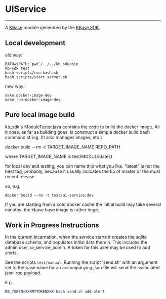
# UIService
---

A [KBase](https://kbase.us) module generated by the [KBase SDK](https://github.com/kbase/kb_sdk).

## Local development

old way:

```
PATH=$PATH:`pwd`/../../kb_sdk/bin
kb-sdk test
bash scripts/run-bash.sh
bash scripts/start_server.sh
```

new way:

```
make docker-image-dev
make run-docker-image-dev
```

## Pure local image build

kb_sdk's ModuleTester.java contains the code to build the docker image. All it does, as far as building goes, is construct a simple docker build bash command string. (It also manages images, etc.)

docker build --rm -t TARGET_IMAGE_NAME REPO_PATH

where TARGET_IMAGE_NAME is test/MODULE:latest

for local dev and testing, you can name this what you like. "latest" is not the best tag, probably, because it usually indicates the tip of master or the most recent release.

so, e.g.

```
docker build --rm -t test/ui-service:dev
```

If you are starting from a cold docker cache the initial build may take several minutes: the kbase base image is rather huge.

## Work in Progress Instructions

In the current incarnation, when the service starts it creates the sqlite database schema, and populates initial data therein. This includes the admin user, ui_service_admin. A token for this user may be used to add alerts.

See the scripts ```test/manual```. Running the script 'send.sh' with an argument set to the base name for an accompanying json file will send the associated json-rpc payload.

E.g.

```bash
KB_TOKEN=XXXMYTOKENXXX bash send.sh add-alert
```

